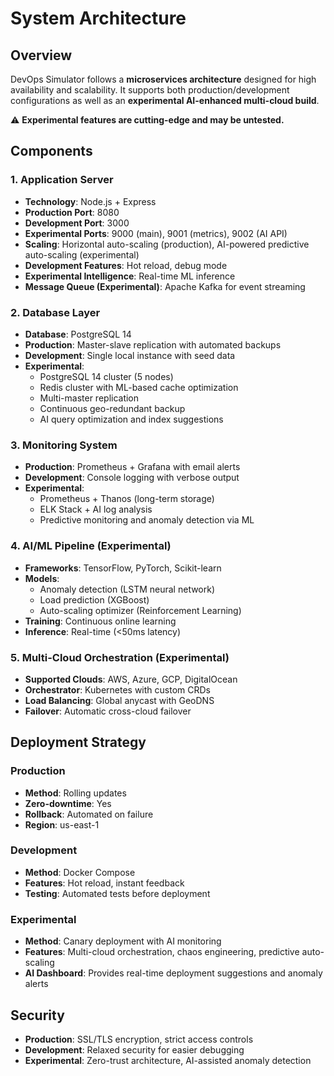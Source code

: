 # System Architecture

## Overview
DevOps Simulator follows a **microservices architecture** designed for high availability and scalability. It supports both production/development configurations as well as an **experimental AI-enhanced multi-cloud build**.

⚠️ **Experimental features are cutting-edge and may be untested.**

## Components

### 1. Application Server
- **Technology**: Node.js + Express
- **Production Port**: 8080
- **Development Port**: 3000
- **Experimental Ports**: 9000 (main), 9001 (metrics), 9002 (AI API)
- **Scaling**: Horizontal auto-scaling (production), AI-powered predictive auto-scaling (experimental)
- **Development Features**: Hot reload, debug mode
- **Experimental Intelligence**: Real-time ML inference
- **Message Queue (Experimental)**: Apache Kafka for event streaming

### 2. Database Layer
- **Database**: PostgreSQL 14
- **Production**: Master-slave replication with automated backups
- **Development**: Single local instance with seed data
- **Experimental**: 
  - PostgreSQL 14 cluster (5 nodes)
  - Redis cluster with ML-based cache optimization
  - Multi-master replication
  - Continuous geo-redundant backup
  - AI query optimization and index suggestions

### 3. Monitoring System
- **Production**: Prometheus + Grafana with email alerts
- **Development**: Console logging with verbose output
- **Experimental**: 
  - Prometheus + Thanos (long-term storage)
  - ELK Stack + AI log analysis
  - Predictive monitoring and anomaly detection via ML

### 4. AI/ML Pipeline (Experimental)
- **Frameworks**: TensorFlow, PyTorch, Scikit-learn
- **Models**: 
  - Anomaly detection (LSTM neural network)
  - Load prediction (XGBoost)
  - Auto-scaling optimizer (Reinforcement Learning)
- **Training**: Continuous online learning
- **Inference**: Real-time (<50ms latency)

### 5. Multi-Cloud Orchestration (Experimental)
- **Supported Clouds**: AWS, Azure, GCP, DigitalOcean
- **Orchestrator**: Kubernetes with custom CRDs
- **Load Balancing**: Global anycast with GeoDNS
- **Failover**: Automatic cross-cloud failover

## Deployment Strategy

### Production
- **Method**: Rolling updates
- **Zero-downtime**: Yes
- **Rollback**: Automated on failure
- **Region**: us-east-1

### Development
- **Method**: Docker Compose
- **Features**: Hot reload, instant feedback
- **Testing**: Automated tests before deployment

### Experimental
- **Method**: Canary deployment with AI monitoring
- **Features**: Multi-cloud orchestration, chaos engineering, predictive auto-scaling
- **AI Dashboard**: Provides real-time deployment suggestions and anomaly alerts

## Security
- **Production**: SSL/TLS encryption, strict access controls
- **Development**: Relaxed security for easier debugging
- **Experimental**: Zero-trust architecture, AI-assisted anomaly detection